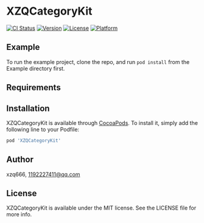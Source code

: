 # XZQCategoryKit

[![CI Status](https://img.shields.io/travis/xzq666/XZQCategoryKit.svg?style=flat)](https://travis-ci.org/xzq666/XZQCategoryKit)
[![Version](https://img.shields.io/cocoapods/v/XZQCategoryKit.svg?style=flat)](https://cocoapods.org/pods/XZQCategoryKit)
[![License](https://img.shields.io/cocoapods/l/XZQCategoryKit.svg?style=flat)](https://cocoapods.org/pods/XZQCategoryKit)
[![Platform](https://img.shields.io/cocoapods/p/XZQCategoryKit.svg?style=flat)](https://cocoapods.org/pods/XZQCategoryKit)

## Example

To run the example project, clone the repo, and run `pod install` from the Example directory first.

## Requirements

## Installation

XZQCategoryKit is available through [CocoaPods](https://cocoapods.org). To install
it, simply add the following line to your Podfile:

```ruby
pod 'XZQCategoryKit'
```

## Author

xzq666, 1192227411@qq.com

## License

XZQCategoryKit is available under the MIT license. See the LICENSE file for more info.
